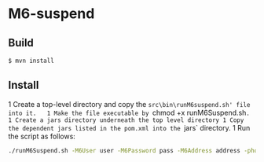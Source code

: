 # M6-suspend

## Build

```bash
$ mvn install
```

## Install

1 Create a top-level directory and copy the `src\bin\runM6suspend.sh' file into it.  
1 Make the file executable by `chmod +x runM6Suspend.sh`.
1 Create a jars directory underneath the top level directory
1 Copy the dependent jars listed in the pom.xml into the `jars` directory.
1 Run the script as follows:

```bash
./runM6Suspend.sh -M6User user -M6Password pass -M6Address address -phoneNumber phone -suspend|unsuspend
```
